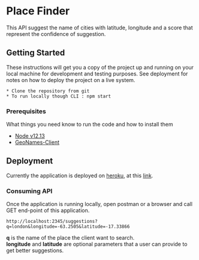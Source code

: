 # Place Finder

This API suggest the name of cities with latitude, longitude and a score  that represent the confidence of suggestion.

## Getting Started

These instructions will get you a copy of the project up and running on your local machine for development and testing purposes. See deployment for notes on how to deploy the project on a live system.

```
* Clone the repository from git
* To run locally though CLI : npm start
```
### Prerequisites

What things you need know to run the code and how to install them

* [Node v12.13](https://nodejs.org/)
* [GeoNames-Client](https://github.com/kinotto/geonames.js/)


## Deployment

Currently the application is deployed on [heroku](https://dashboard.heroku.com/apps), at this [link](https://badal-busbud.herokuapp.com/v0/suggestions).

### Consuming API
Once the application is running locally, open postman or a browser and call GET end-point of this application.
```
http://localhost:2345/suggestions?q=london&longitude=-63.2505&latitude=-17.33866
```
**q** is the name of the place the client want to search.<br>
**longitude** and **latitude** are optional parameters that a user can provide to get better suggestions.

